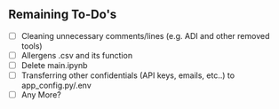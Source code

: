 ## Remaining To-Do's
- [ ] Cleaning unnecessary comments/lines (e.g. ADI and other removed tools)
- [ ] Allergens .csv and its function
- [ ] Delete main.ipynb
- [ ] Transferring other confidentials (API keys, emails, etc..) to app_config.py/.env
- [ ] Any More?